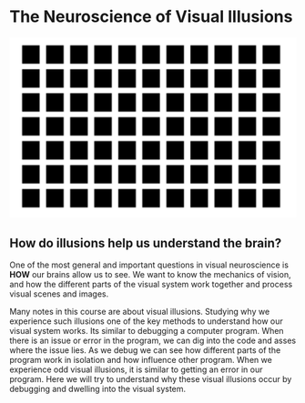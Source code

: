# The Neuroscience of Visual Illusions

![Herman's Grid](bmcASSETS/hermans_grid_illusion.png)

## How do illusions help us understand the brain?
One of the most general and important questions in visual neuroscience is **HOW**  our brains allow us to see. We want to know the mechanics of vision, and how the different parts of the visual system work together and process visual scenes and images. 

Many notes in this course are about visual illusions. Studying why we experience such illusions one of the key methods to understand how our visual system works. Its similar to debugging a computer program. When there is an issue or error in the program, we can dig into the code and asses where the issue lies. As we debug we can see how different parts of the program work in isolation and how influence other program. When we experience odd visual illusions, it is similar to getting an error in our program. Here we will try to understand why these visual illusions occur by debugging and dwelling into the visual system.

